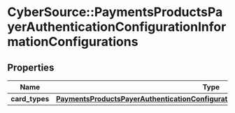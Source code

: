 # CyberSource::PaymentsProductsPayerAuthenticationConfigurationInformationConfigurations

## Properties
Name | Type | Description | Notes
------------ | ------------- | ------------- | -------------
**card_types** | [**PaymentsProductsPayerAuthenticationConfigurationInformationConfigurationsCardTypes**](PaymentsProductsPayerAuthenticationConfigurationInformationConfigurationsCardTypes.md) |  | [optional] 


